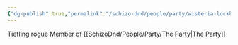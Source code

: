 ```yaml
---
{"dg-publish":true,"permalink":"/schizo-dnd/people/party/wisteria-lockheart/"}
---
```


Tiefling rogue
Member of [[SchizoDnd/People/Party/The Party\|The Party]]
